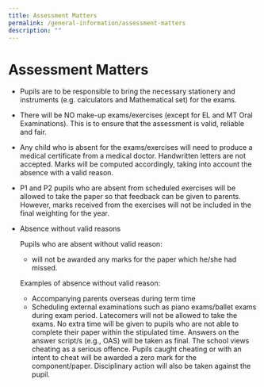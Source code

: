 ```yaml
---
title: Assessment Matters
permalink: /general-information/assessment-matters
description: ""
---
```

# Assessment Matters
* Pupils are to be responsible to bring the necessary stationery and instruments (e.g. calculators and Mathematical set) for the exams.
* There will be NO make-up exams/exercises (except for EL and MT Oral Examinations). This is to ensure that the assessment is valid, reliable and fair.
* Any child who is absent for the exams/exercises will need to produce a medical certificate from a medical doctor. Handwritten letters are not accepted. Marks will be computed accordingly, taking into account the absence with a valid reason.
* P1 and P2 pupils who are absent from scheduled exercises will be allowed to take the paper so that feedback can be given to parents. However, marks received from the exercises will not be included in the final weighting for the year.
* Absence without valid reasons 
 
	Pupils who are absent without valid reason:
	-   will not be awarded any marks for the paper which he/she had missed.
	
	Examples of absence without valid reason:
	-   Accompanying parents overseas during term time
	-   Scheduling external examinations such as piano exams/ballet exams during exam period.
Latecomers will not be allowed to take the exams.
No extra time will be given to pupils who are not able to complete their paper within the stipulated time. Answers on the answer script/s (e.g., OAS) will be taken as final.
The school views cheating as a serious offence. Pupils caught cheating or with an intent to cheat will be awarded a zero mark for the component/paper. Disciplinary action will also be taken against the pupil.